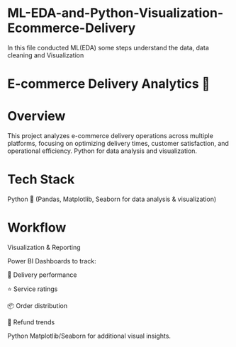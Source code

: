 # ML-EDA-and-Python-Visualization-Ecommerce-Delivery
In this file  conducted ML(EDA) some steps  understand the data, data cleaning and Visualization
# **E-commerce Delivery Analytics 🚀**
# **Overview**
This project analyzes e-commerce delivery operations across multiple platforms, focusing on optimizing delivery times, customer satisfaction, and operational efficiency. Python for data analysis and visualization.
# **Tech Stack**
Python 🐍 (Pandas, Matplotlib, Seaborn for data analysis & visualization)

# **Workflow**

Visualization & Reporting

Power BI Dashboards to track:

🚚 Delivery performance

⭐ Service ratings

📦 Order distribution

🔄 Refund trends

Python Matplotlib/Seaborn for additional visual insights.
